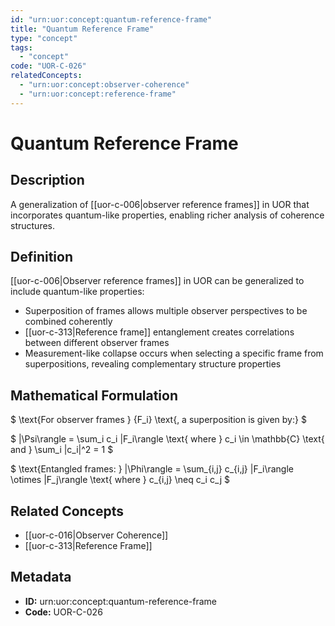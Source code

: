 ```yaml
---
id: "urn:uor:concept:quantum-reference-frame"
title: "Quantum Reference Frame"
type: "concept"
tags:
  - "concept"
code: "UOR-C-026"
relatedConcepts:
  - "urn:uor:concept:observer-coherence"
  - "urn:uor:concept:reference-frame"
---
```


# Quantum Reference Frame

## Description

A generalization of [[uor-c-006|observer reference frames]] in UOR that incorporates quantum-like properties, enabling richer analysis of coherence structures.

## Definition

[[uor-c-006|Observer reference frames]] in UOR can be generalized to include quantum-like properties:
- Superposition of frames allows multiple observer perspectives to be combined coherently
- [[uor-c-313|Reference frame]] entanglement creates correlations between different observer frames
- Measurement-like collapse occurs when selecting a specific frame from superpositions, revealing complementary structure properties

## Mathematical Formulation

$
\text{For observer frames } \{F_i\} \text{, a superposition is given by:}
$

$
|\Psi\rangle = \sum_i c_i |F_i\rangle \text{ where } c_i \in \mathbb{C} \text{ and } \sum_i |c_i|^2 = 1
$

$
\text{Entangled frames: } |\Phi\rangle = \sum_{i,j} c_{i,j} |F_i\rangle \otimes |F_j\rangle \text{ where } c_{i,j} \neq c_i c_j
$

## Related Concepts

- [[uor-c-016|Observer Coherence]]
- [[uor-c-313|Reference Frame]]

## Metadata

- **ID:** urn:uor:concept:quantum-reference-frame
- **Code:** UOR-C-026
